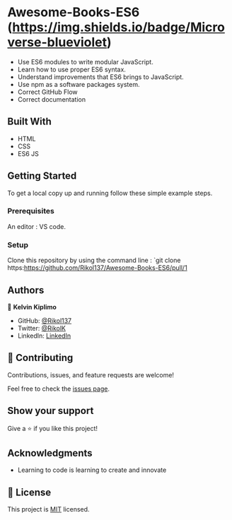 # Awesome-Books-ES6 (https://img.shields.io/badge/Microverse-blueviolet)

- Use ES6 modules to write modular JavaScript.
- Learn how to use proper ES6 syntax.
- Understand improvements that ES6 brings to JavaScript.
- Use npm as a software packages system.
- Correct GitHub Flow
- Correct documentation

## Built With

- HTML
- CSS
- ES6 JS

## Getting Started

To get a local copy up and running follow these simple example steps.

### Prerequisites
An editor : VS code.

### Setup
Clone this repository by using the command line : 
`git clone https:https://github.com/Rikol137/Awesome-Books-ES6/pull/1

## Authors

👤 **Kelvin Kiplimo**

- GitHub: [@Rikol137](https://https://github.com/Rikol137)
- Twitter: [@RikolK](https://twitter.com/)
- LinkedIn: [LinkedIn](https://www.linkedin.com/in/KelvinKimwetich/)

## 🤝 Contributing

Contributions, issues, and feature requests are welcome!

Feel free to check the [issues page](../../issues/).

## Show your support

Give a ⭐️ if you like this project!

## Acknowledgments

- Learning to code is learning to create and innovate

## 📝 License

This project is [MIT](./LICENSE) licensed.

